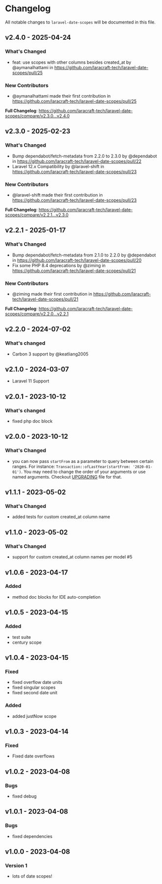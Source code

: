 # Changelog

All notable changes to `laravel-date-scopes` will be documented in this file.

## v2.4.0 - 2025-04-24

### What's Changed

* feat: use scopes with other columns besides created_at by @aymanalhattami in https://github.com/laracraft-tech/laravel-date-scopes/pull/25

### New Contributors

* @aymanalhattami made their first contribution in https://github.com/laracraft-tech/laravel-date-scopes/pull/25

**Full Changelog**: https://github.com/laracraft-tech/laravel-date-scopes/compare/v2.3.0...v2.4.0

## v2.3.0 - 2025-02-23

### What's Changed

* Bump dependabot/fetch-metadata from 2.2.0 to 2.3.0 by @dependabot in https://github.com/laracraft-tech/laravel-date-scopes/pull/22
* Laravel 12.x Compatibility by @laravel-shift in https://github.com/laracraft-tech/laravel-date-scopes/pull/23

### New Contributors

* @laravel-shift made their first contribution in https://github.com/laracraft-tech/laravel-date-scopes/pull/23

**Full Changelog**: https://github.com/laracraft-tech/laravel-date-scopes/compare/v2.2.1...v2.3.0

## v2.2.1 - 2025-01-17

### What's Changed

* Bump dependabot/fetch-metadata from 2.1.0 to 2.2.0 by @dependabot in https://github.com/laracraft-tech/laravel-date-scopes/pull/20
* Fix some PHP 8.4 deprecations by @ziming in https://github.com/laracraft-tech/laravel-date-scopes/pull/21

### New Contributors

* @ziming made their first contribution in https://github.com/laracraft-tech/laravel-date-scopes/pull/21

**Full Changelog**: https://github.com/laracraft-tech/laravel-date-scopes/compare/v2.2.0...v2.2.1

## v2.2.0 - 2024-07-02

### What's changed

* Carbon 3 support by @keatliang2005

## v2.1.0 - 2024-03-07

* Laravel 11 Support

## v2.0.1 - 2023-10-12

### What's changed

- fixed php doc block

## v2.0.0 - 2023-10-12

### What's Changed

- you can now pass `startFrom` as a parameter to query between certain ranges. For instance: `Transaction::ofLastYear(startFrom: '2020-01-01')`. You may need to change the order of your arguments or use named arguments. Checkout [UPGRADING](https://github.com/laracraft-tech/laravel-date-scopes/blob/main/UPGRADING.md) file for that.

## v1.1.1 - 2023-05-02

### What's Changed

- added tests for custom created_at column name

## v1.1.0 - 2023-05-02

### What's Changed

- support for custom created_at column names per model #5

## v1.0.6 - 2023-04-17

### Added

- method doc blocks for IDE auto-completion

## v1.0.5 - 2023-04-15

### Added

- test suite
- century scope

## v1.0.4 - 2023-04-15

### Fixed

- fixed overflow date units
- fixed singular scopes
- fixed second date unit

### Added

- added justNow scope

## v1.0.3 - 2023-04-14

### Fixed

- Fixed date overflows

## v1.0.2 - 2023-04-08

### Bugs

- fixed debug

## v1.0.1 - 2023-04-08

### Bugs

- fixed dependencies

## v1.0.0 - 2023-04-08

### Version 1

- lots of date scopes!
